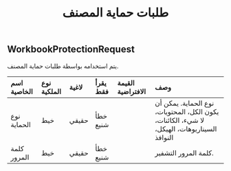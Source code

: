 ﻿---
title: طلبات حماية المصنف
second_title: Aspose.Cells Cloud Documen
type: docs
url: /ar/specification/model/workbookprotectionrequest/
description: "Aspose.Cells مواصفات النموذج السحابي: WorkbookProtectionRequest. تعامل بسهولة مع Excel ومستندات جداول البيانات الأخرى التي تحتوي على ميزات مثل الفتح والتوليد والتحرير والتقسيم والدمج والمقارنة والتحويل"
kwords: Excel، Office، جدول البيانات، Cloud REST API، WorkbookProtectionRequest
weight: 50
---
## **WorkbookProtectionRequest**

 يتم استخدامه بواسطة طلبات حماية المصنف.

| اسم الخاصية| نوع الملكية| لاغية| يقرأ فقط| القيمة الافتراضية| وصف|
|:- |:- |:- |:- |:- |:- |
| نوع الحماية| خيط| حقيقي| خطأ شنيع|| نوع الحماية. يمكن أن يكون الكل، المحتويات، لا شيء، الكائنات، السيناريوهات، الهيكل، النوافذ|
| كلمة المرور| خيط| حقيقي| خطأ شنيع|| كلمة المرور التشفير.|

